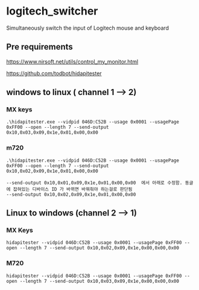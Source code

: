# logitech_switcher
Simultaneously switch the input of Logitech mouse and keyboard


## Pre requirements
https://www.nirsoft.net/utils/control_my_monitor.html

https://github.com/todbot/hidapitester

## windows to linux ( channel 1 --> 2)
### MX keys
 ```.\hidapitester.exe --vidpid 046D:C52B --usage 0x0001 --usagePage 0xFF00 --open --length 7 --send-output 0x10,0x03,0x09,0x1e,0x01,0x00,0x00```

### m720
```.\hidapitester.exe --vidpid 046D:C52B --usage 0x0001 --usagePage 0xFF00 --open --length 7 --send-output 0x10,0x02,0x09,0x1e,0x01,0x00,0x00```

```
--send-output 0x10,0x01,0x09,0x1e,0x01,0x00,0x00  에서 아래로 수정함. 동글에 잡혀있는 디바이스 ID 가 바뀌면 바꿔줘야 하는걸로 판단됨
--send-output 0x10,0x02,0x09,0x1e,0x01,0x00,0x00 
```

## Linux to windows (channel 2 --> 1)
### MX Keys
 ```hidapitester --vidpid 046D:C52B --usage 0x0001 --usagePage 0xFF00 --open --length 7 --send-output 0x10,0x02,0x09,0x1e,0x00,0x00,0x00```

### M720
 ```hidapitester --vidpid 046D:C52B --usage 0x0001 --usagePage 0xFF00 --open --length 7 --send-output 0x10,0x03,0x09,0x1e,0x00,0x00,0x00```
